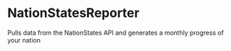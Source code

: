 # NationStatesReporter
Pulls data from the NationStates API and generates a monthly progress of your nation
